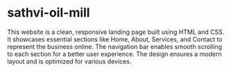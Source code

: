 # sathvi-oil-mill
This website is a clean, responsive landing page built using HTML and CSS. It showcases essential sections like Home, About, Services, and Contact to represent the business online. The navigation bar enables smooth scrolling to each section for a better user experience. The design ensures a modern layout and is optimized for various devices.
